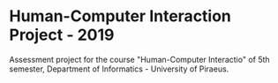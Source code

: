 # Human-Computer Interaction Project - 2019
Assessment project for the course "Human-Computer Interactio" of 5th semester, Department of Informatics - University of Piraeus.
